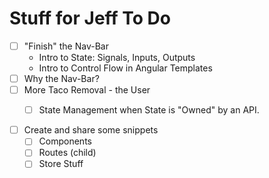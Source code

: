 # Stuff for Jeff To Do


- [ ] "Finish" the Nav-Bar
    - Intro to State: Signals, Inputs, Outputs
    - Intro to Control Flow in Angular Templates
- [ ] Why the Nav-Bar?
- [ ] More Taco Removal - the User
    -  [ ] State Management when State is "Owned" by an API.



- [ ] Create and share some snippets
    - [ ] Components
    - [ ] Routes (child)
    - [ ] Store Stuff
